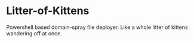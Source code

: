 # Litter-of-Kittens
Powershell based domain-spray file deployer.  Like a whole litter of kittens wandering off at once.
